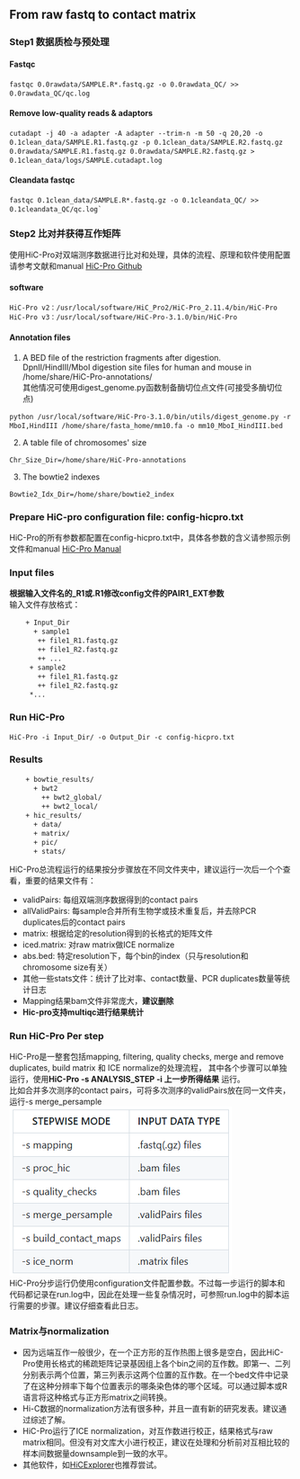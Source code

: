 ## From raw fastq to contact matrix
### Step1 数据质检与预处理 
#### Fastqc
```
fastqc 0.0rawdata/SAMPLE.R*.fastq.gz -o 0.0rawdata_QC/ >> 0.0rawdata_QC/qc.log
```
#### Remove low-quality reads & adaptors
```
cutadapt -j 40 -a adapter -A adapter --trim-n -m 50 -q 20,20 -o 0.1clean_data/SAMPLE.R1.fastq.gz -p 0.1clean_data/SAMPLE.R2.fastq.gz 
0.0rawdata/SAMPLE.R1.fastq.gz 0.0rawdata/SAMPLE.R2.fastq.gz > 0.1clean_data/logs/SAMPLE.cutadapt.log
```
#### Cleandata fastqc
```
fastqc 0.1clean_data/SAMPLE.R*.fastq.gz -o 0.1cleandata_QC/ >> 0.1cleandata_QC/qc.log`
```

### Step2 比对并获得互作矩阵
使用HiC-Pro对双端测序数据进行比对和处理，具体的流程、原理和软件使用配置请参考文献和manual [HiC-Pro Github](https://github.com/nservant/HiC-Pro)

#### software
```
HiC-Pro v2：/usr/local/software/HiC_Pro2/HiC-Pro_2.11.4/bin/HiC-Pro 
HiC-Pro v3：/usr/local/software/HiC-Pro-3.1.0/bin/HiC-Pro 
```
#### Annotation files
1. A BED file of the restriction fragments after digestion.\
DpnII/HindIII/MboI digestion site files for human and mouse in /home/share/HiC-Pro-annotations/ \
其他情况可使用digest_genome.py函数制备酶切位点文件(可接受多酶切位点)
~~~
python /usr/local/software/HiC-Pro-3.1.0/bin/utils/digest_genome.py -r MboI,HindIII /home/share/fasta_home/mm10.fa -o mm10_MboI_HindIII.bed
~~~
2. A table file of chromosomes' size 
~~~
Chr_Size_Dir=/home/share/HiC-Pro-annotations
~~~
3. The bowtie2 indexes 
~~~
Bowtie2_Idx_Dir=/home/share/bowtie2_index
~~~
### Prepare HiC-pro configuration file: config-hicpro.txt
HiC-Pro的所有参数都配置在config-hicpro.txt中，具体各参数的含义请参照示例文件和manual [HiC-Pro Manual](https://github.com/nservant/HiC-Pro/blob/master/doc/MANUAL.md)
### Input files
**根据输入文件名的_R1或.R1修改config文件的PAIR1_EXT参数** \
输入文件存放格式：
~~~
    + Input_Dir
      + sample1
       ++ file1_R1.fastq.gz
       ++ file1_R2.fastq.gz
       ++ ...
     + sample2
       ++ file1_R1.fastq.gz
       ++ file1_R2.fastq.gz
     *...
~~~
### Run HiC-Pro
~~~
HiC-Pro -i Input_Dir/ -o Output_Dir -c config-hicpro.txt
~~~
### Results
~~~
    + bowtie_results/
      + bwt2
        ++ bwt2_global/ 
        ++ bwt2_local/ 
    + hic_results/
      + data/ 
      + matrix/ 
      + pic/
      + stats/
~~~
HiC-Pro总流程运行的结果按分步骤放在不同文件夹中，建议运行一次后一个个查看，重要的结果文件有：
+ validPairs: 每组双端测序数据得到的contact pairs
+ allValidPairs: 每sample合并所有生物学或技术重复后，并去除PCR duplicates后的contact pairs
+ matrix: 根据给定的resolution得到的长格式的矩阵文件
+ iced.matrix: 对raw matrix做ICE normalize
+ abs.bed: 特定resolution下，每个bin的index（只与resolution和chromosome size有关）
+ 其他一些stats文件：统计了比对率、contact数量、PCR duplicates数量等统计日志
+ Mapping结果bam文件非常庞大，**建议删除**
+ **Hic-pro支持multiqc进行结果统计**
### Run HiC-Pro Per step
HiC-Pro是一整套包括mapping, filtering, quality checks, merge and remove duplicates, build matrix 和 ICE normalize的处理流程，
其中各个步骤可以单独运行，使用**HiC-Pro -s ANALYSIS_STEP -i 上一步所得结果** 运行。\
比如合并多次测序的contact pairs，可将多次测序的validPairs放在同一文件夹，运行-s merge_persample \
![本地图片](./pics/hicpro_steps.png) \
HiC-Pro分步运行仍使用configuration文件配置参数。不过每一步运行的脚本和代码都记录在run.log中，因此在处理一些复杂情况时，可参照run.log中的脚本运行需要的步骤。建议仔细查看此日志。
### Matrix与normalization
+ 因为远端互作一般很少，在一个正方形的互作热图上很多是空白，因此HiC-Pro使用长格式的稀疏矩阵记录基因组上各个bin之间的互作数。即第一、二列分别表示两个位置，第三列表示这两个位置的互作数。在一个bed文件中记录了在这种分辨率下每个位置表示的哪条染色体的哪个区域。可以通过脚本或R语言将这种格式与正方形matrix之间转换。
+ Hi-C数据的normalization方法有很多种，并且一直有新的研究发表。建议通过综述了解。
+ HiC-Pro运行了ICE normalization，对互作数进行校正，结果格式与raw matrix相同。但没有对文库大小进行校正，建议在处理和分析前对互相比较的样本间数据量downsample到一致的水平。
+ 其他软件，如[HiCExplorer](https://hicexplorer.readthedocs.io/en/latest/)也推荐尝试。

